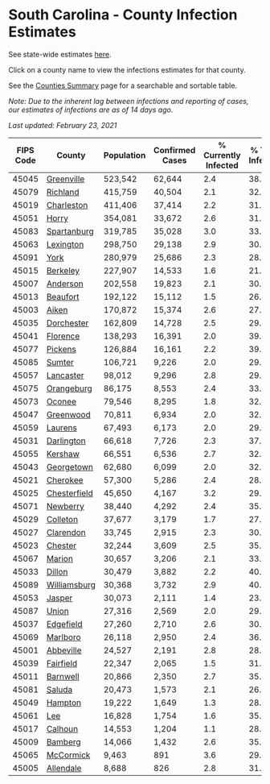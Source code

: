 # South Carolina - County Infection Estimates

See state-wide estimates [here](/infections/us-sc).

Click on a county name to view the infections estimates for that county.

See the [Counties Summary](/infections/summary-counties) page for a searchable and sortable table.

*Note: Due to the inherent lag between infections and reporting of cases, our estimates of infections are as of 14 days ago.*

*Last updated: February 23, 2021*

|   FIPS Code |                       County |   Population |   Confirmed Cases |   % Currently Infected |   % Total Infected |
|-------------|------------------------------|--------------|-------------------|------------------------|--------------------|
|       45045 |     [Greenville](greenville) |      523,542 |            62,644 |                    2.4 |               38.4 |
|       45079 |         [Richland](richland) |      415,759 |            40,504 |                    2.1 |               32.3 |
|       45019 |     [Charleston](charleston) |      411,406 |            37,414 |                    2.2 |               31.6 |
|       45051 |               [Horry](horry) |      354,081 |            33,672 |                    2.6 |               31.5 |
|       45083 |   [Spartanburg](spartanburg) |      319,785 |            35,028 |                    3.0 |               33.9 |
|       45063 |       [Lexington](lexington) |      298,750 |            29,138 |                    2.9 |               30.9 |
|       45091 |                 [York](york) |      280,979 |            25,686 |                    2.3 |               28.6 |
|       45015 |         [Berkeley](berkeley) |      227,907 |            14,533 |                    1.6 |               21.6 |
|       45007 |         [Anderson](anderson) |      202,558 |            19,823 |                    2.1 |               30.5 |
|       45013 |         [Beaufort](beaufort) |      192,122 |            15,112 |                    1.5 |               26.6 |
|       45003 |               [Aiken](aiken) |      170,872 |            15,374 |                    2.6 |               27.6 |
|       45035 |     [Dorchester](dorchester) |      162,809 |            14,728 |                    2.5 |               29.3 |
|       45041 |         [Florence](florence) |      138,293 |            16,391 |                    2.0 |               39.1 |
|       45077 |           [Pickens](pickens) |      126,884 |            16,161 |                    2.2 |               39.7 |
|       45085 |             [Sumter](sumter) |      106,721 |             9,226 |                    2.0 |               29.2 |
|       45057 |       [Lancaster](lancaster) |       98,012 |             9,296 |                    2.8 |               29.6 |
|       45075 |     [Orangeburg](orangeburg) |       86,175 |             8,553 |                    2.4 |               33.3 |
|       45073 |             [Oconee](oconee) |       79,546 |             8,295 |                    1.8 |               32.3 |
|       45047 |       [Greenwood](greenwood) |       70,811 |             6,934 |                    2.0 |               32.0 |
|       45059 |           [Laurens](laurens) |       67,493 |             6,173 |                    2.0 |               29.8 |
|       45031 |     [Darlington](darlington) |       66,618 |             7,726 |                    2.3 |               37.2 |
|       45055 |           [Kershaw](kershaw) |       66,551 |             6,536 |                    2.7 |               32.8 |
|       45043 |     [Georgetown](georgetown) |       62,680 |             6,099 |                    2.0 |               32.3 |
|       45021 |         [Cherokee](cherokee) |       57,300 |             5,286 |                    2.4 |               28.5 |
|       45025 | [Chesterfield](chesterfield) |       45,650 |             4,167 |                    3.2 |               29.1 |
|       45071 |         [Newberry](newberry) |       38,440 |             4,292 |                    2.4 |               35.9 |
|       45029 |         [Colleton](colleton) |       37,677 |             3,179 |                    1.7 |               27.8 |
|       45027 |       [Clarendon](clarendon) |       33,745 |             2,915 |                    2.3 |               30.0 |
|       45023 |           [Chester](chester) |       32,244 |             3,609 |                    2.5 |               35.8 |
|       45067 |             [Marion](marion) |       30,657 |             3,206 |                    2.1 |               33.9 |
|       45033 |             [Dillon](dillon) |       30,479 |             3,882 |                    2.2 |               40.9 |
|       45089 | [Williamsburg](williamsburg) |       30,368 |             3,732 |                    2.9 |               40.9 |
|       45053 |             [Jasper](jasper) |       30,073 |             2,111 |                    1.4 |               23.7 |
|       45087 |               [Union](union) |       27,316 |             2,569 |                    2.0 |               29.3 |
|       45037 |       [Edgefield](edgefield) |       27,260 |             2,710 |                    2.6 |               30.8 |
|       45069 |         [Marlboro](marlboro) |       26,118 |             2,950 |                    2.4 |               36.3 |
|       45001 |       [Abbeville](abbeville) |       24,527 |             2,191 |                    2.8 |               28.2 |
|       45039 |       [Fairfield](fairfield) |       22,347 |             2,065 |                    1.5 |               31.0 |
|       45011 |         [Barnwell](barnwell) |       20,866 |             2,350 |                    2.7 |               35.9 |
|       45081 |             [Saluda](saluda) |       20,473 |             1,573 |                    2.1 |               26.1 |
|       45049 |           [Hampton](hampton) |       19,222 |             1,649 |                    1.3 |               28.6 |
|       45061 |                   [Lee](lee) |       16,828 |             1,754 |                    1.6 |               35.9 |
|       45017 |           [Calhoun](calhoun) |       14,553 |             1,204 |                    1.1 |               28.3 |
|       45009 |           [Bamberg](bamberg) |       14,066 |             1,432 |                    2.6 |               35.1 |
|       45065 |       [McCormick](mccormick) |        9,463 |               891 |                    3.6 |               29.4 |
|       45005 |       [Allendale](allendale) |        8,688 |               826 |                    2.8 |               31.6 |